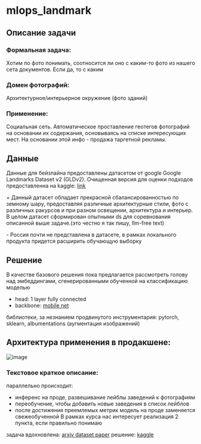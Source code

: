 # mlops_landmark
## Описание задачи

### Формальная задача:
Хотим по фото понимать, соотносится ли оно с каким-то фото из нашего сета документов. Если да, то с каким

### Домен фотографий: 
Архитектурное/интерьерное окружение (фото зданий)

### Применение: 
Социальная сеть. Автоматическое проставление геотегов фотографий на основании их содержания, основываясь на списке интересующих мест. На основании этой инфо - продажа таргетной рекламы.

## Данные
Данные для бейзлайна предоставлены датасетом от google  Google Landmarks Dataset v2 (GLDv2). Очищенная версия для оценки подходов предоставленна на kaggle: [link](https://www.kaggle.com/c/landmark-retrieval-2021/data) 

\+ Данный датасет обладает прекрасной сбалансированностью по земному шару, предоставляя различные архитектурные стили, фото с различных ракурсов и при разном освещении, архитектура и интерьер. В целом датасет сформирован опытными ds для соревнования описанной выше задаче.(это честно я так пишу, llm-free text) 

\- Россия почти не представлена в датасете, в рамках локального продукта придется расширить обучающую выборку

## Решение
В качестве базового решения пока предлагается рассмотреть голову над эмбеддингами, сгенерированными обученной на классификацию моделью
* head: 1 layer fully connected
* backbone: [mobile net](https://huggingface.co/timm/tf_mobilenetv3_small_100.in1k)

библиотеки, за незнанием продвинутого инструментария: pytorch, sklearn, albumentations (аугментация изображений)
## Архитектура применения в продакшене:

![image](https://github.com/GalaxyDragon/mlops_landmark/assets/22980159/9e607da4-d194-46f2-897d-0443396fc6a3)
### Текстовое краткое описание:
параллельно происходит:
* инференс на проде, развешивание лейблы заведений к фотографиям
* переобучение, чтобы добавить новые заведения в список лейблов
* после достижения преемлемых метрик модель на проде заменяется свежеобученной
В рамках курса нас интересует реализация 2 пункта, если правильно понимаю

задача вдохновлена: [arxiv dataset paper](https://arxiv.org/pdf/2004.01804.pdf)
решение: [kaggle](https://www.kaggle.com/code/debarshichanda/pytorch-w-b-glret-2021)
